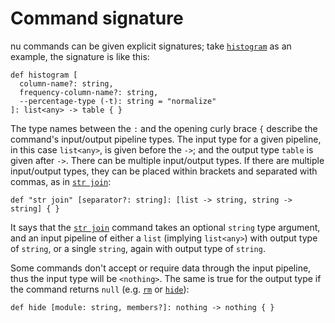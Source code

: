 # Command signature

nu commands can be given explicit signatures; take [`histogram`](/commands/docs/histogram.md) as an example, the signature is like this:

```nu
def histogram [
  column-name?: string,
  frequency-column-name?: string,
  --percentage-type (-t): string = "normalize"
]: list<any> -> table { }
```

The type names between the `:` and the opening curly brace `{` describe the command's input/output pipeline types. The input type for a given pipeline, in this case `list<any>`, is given before the `->`; and the output type `table` is given after `->`. There can be multiple input/output types. If there are multiple input/output types, they can be placed within brackets and separated with commas, as in [`str join`](/commands/docs/str_join.md):

```nu
def "str join" [separator?: string]: [list -> string, string -> string] { }
```

It says that the [`str join`](/commands/docs/str_join.md) command takes an optional `string` type argument, and an input pipeline of either a `list` (implying `list<any>`) with output type of `string`, or a single `string`, again with output type of `string`.

Some commands don't accept or require data through the input pipeline, thus the input type will be `<nothing>`.
The same is true for the output type if the command returns `null` (e.g. [`rm`](/commands/docs/rm.md) or [`hide`](/commands/docs/hide.md)):

```nu
def hide [module: string, members?]: nothing -> nothing { }
```
